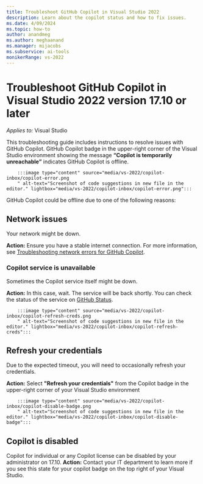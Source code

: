 ```yaml
---
title: Troubleshoot GitHub Copilot in Visual Studio 2022
description: Learn about the copilot status and how to fix issues.
ms.date: 4/09/2024
ms.topic: how-to
author: anandmeg
ms.author: meghaanand
ms.manager: mijacobs
ms.subservice: ai-tools
monikerRange: vs-2022
---
```


# Troubleshoot GitHub Copilot in Visual Studio 2022 version 17.10 or later

_Applies to:_&nbsp;Visual Studio

This troubleshooting guide includes instructions to resolve issues with GitHub Copilot.
GitHub Copilot badge in the upper-right corner of the Visual Studio environment showing the message **“Copilot is temporarily unreachable”** indicates GitHub Copilot is offline.

        :::image type="content" source="media/vs-2022/copilot-inbox/copilot-error.png
        " alt-text="Screenshot of code suggestions in new file in the editor." lightbox="media/vs-2022/copilot-inbox/copilot-error.png":::

GitHub Copilot could be offline due to one of the following reasons:

## Network issues
Your network might be down.

**Action:** Ensure you have a stable internet connection. For more information, see [Troubleshooting network errors for GitHub Copilot](https://docs.github.com/en/copilot/troubleshooting-github-copilot/troubleshooting-network-errors-for-github-copilot).


### Copilot service is unavailable
Sometimes the Copilot service itself might be down.

**Action:** In this case, wait. The service will be back shortly. You can check the status of the service on [GitHub Status](https://www.githubstatus.com/).


        :::image type="content" source="media/vs-2022/copilot-inbox/copilot-refresh-creds.png
        " alt-text="Screenshot of code suggestions in new file in the editor." lightbox="media/vs-2022/copilot-inbox/copilot-refresh-creds":::

## Refresh your credentials
Due to the expected timeout, you will need to occasionally refresh your credentials.

**Action:** Select **"Refresh your credentials"** from the Copilot badge in the upper-right corner of your Visual Studio environment


        :::image type="content" source="media/vs-2022/copilot-inbox/copilot-disable-badge.png
        " alt-text="Screenshot of code suggestions in new file in the editor." lightbox="media/vs-2022/copilot-inbox/copilot-disable-badge":::

## Copilot is disabled
Copilot for individual or any Copilot license can be disabled by your administrator on 17.10.
**Action:** Contact your IT department to learn more if you see this state for your copilot badge on the top right of your Visual Studio.